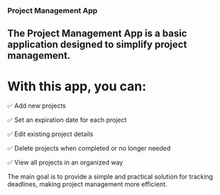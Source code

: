 ### Project Management App

## The Project Management App is a basic application designed to simplify project management.

# With this app, you can:

✅ Add new projects

✅ Set an expiration date for each project

✅ Edit existing project details

✅ Delete projects when completed or no longer needed

✅ View all projects in an organized way

The main goal is to provide a simple and practical solution for tracking deadlines, making project management more efficient.

